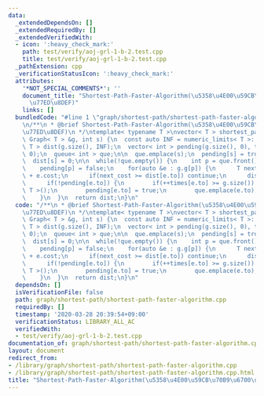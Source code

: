 ```yaml
---
data:
  _extendedDependsOn: []
  _extendedRequiredBy: []
  _extendedVerifiedWith:
  - icon: ':heavy_check_mark:'
    path: test/verify/aoj-grl-1-b-2.test.cpp
    title: test/verify/aoj-grl-1-b-2.test.cpp
  _pathExtension: cpp
  _verificationStatusIcon: ':heavy_check_mark:'
  attributes:
    '*NOT_SPECIAL_COMMENTS*': ''
    document_title: "Shortest-Path-Faster-Algorithm(\u5358\u4E00\u59CB\u70B9\u6700\
      \u77ED\u8DEF)"
    links: []
  bundledCode: "#line 1 \"graph/shortest-path/shortest-path-faster-algorithm.cpp\"\
    \n/**\n * @brief Shortest-Path-Faster-Algorithm(\u5358\u4E00\u59CB\u70B9\u6700\
    \u77ED\u8DEF)\n */\ntemplate< typename T >\nvector< T > shortest_path_faster_algorithm(const\
    \ Graph< T > &g, int s) {\n  const auto INF = numeric_limits< T >::max();\n  vector<\
    \ T > dist(g.size(), INF);\n  vector< int > pending(g.size(), 0), times(g.size(),\
    \ 0);\n  queue< int > que;\n\n  que.emplace(s);\n  pending[s] = true;\n  ++times[s];\n\
    \  dist[s] = 0;\n\n  while(!que.empty()) {\n    int p = que.front();\n    que.pop();\n\
    \    pending[p] = false;\n    for(auto &e : g.g[p]) {\n      T next_cost = dist[p]\
    \ + e.cost;\n      if(next_cost >= dist[e.to]) continue;\n      dist[e.to] = next_cost;\n\
    \      if(!pending[e.to]) {\n        if(++times[e.to] >= g.size()) return vector<\
    \ T >();\n        pending[e.to] = true;\n        que.emplace(e.to);\n      }\n\
    \    }\n  }\n  return dist;\n}\n"
  code: "/**\n * @brief Shortest-Path-Faster-Algorithm(\u5358\u4E00\u59CB\u70B9\u6700\
    \u77ED\u8DEF)\n */\ntemplate< typename T >\nvector< T > shortest_path_faster_algorithm(const\
    \ Graph< T > &g, int s) {\n  const auto INF = numeric_limits< T >::max();\n  vector<\
    \ T > dist(g.size(), INF);\n  vector< int > pending(g.size(), 0), times(g.size(),\
    \ 0);\n  queue< int > que;\n\n  que.emplace(s);\n  pending[s] = true;\n  ++times[s];\n\
    \  dist[s] = 0;\n\n  while(!que.empty()) {\n    int p = que.front();\n    que.pop();\n\
    \    pending[p] = false;\n    for(auto &e : g.g[p]) {\n      T next_cost = dist[p]\
    \ + e.cost;\n      if(next_cost >= dist[e.to]) continue;\n      dist[e.to] = next_cost;\n\
    \      if(!pending[e.to]) {\n        if(++times[e.to] >= g.size()) return vector<\
    \ T >();\n        pending[e.to] = true;\n        que.emplace(e.to);\n      }\n\
    \    }\n  }\n  return dist;\n}\n"
  dependsOn: []
  isVerificationFile: false
  path: graph/shortest-path/shortest-path-faster-algorithm.cpp
  requiredBy: []
  timestamp: '2020-03-28 20:39:54+09:00'
  verificationStatus: LIBRARY_ALL_AC
  verifiedWith:
  - test/verify/aoj-grl-1-b-2.test.cpp
documentation_of: graph/shortest-path/shortest-path-faster-algorithm.cpp
layout: document
redirect_from:
- /library/graph/shortest-path/shortest-path-faster-algorithm.cpp
- /library/graph/shortest-path/shortest-path-faster-algorithm.cpp.html
title: "Shortest-Path-Faster-Algorithm(\u5358\u4E00\u59CB\u70B9\u6700\u77ED\u8DEF)"
---
```

